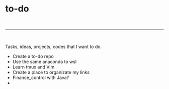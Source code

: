 # **to-do**
<br>

-----------------------------

<br>

Tasks, ideas, projects, codes that I want to do.
- Create a to-do repo
- Use the same anaconda to wsl
- Learn tmux and Vim 
- Create a place to organizate my links
- Finance_control with Java?
- 
